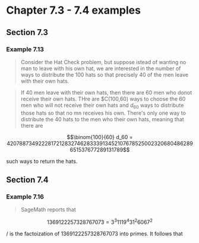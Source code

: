 # Chapter 7.3 - 7.4 examples

## Section 7.3

### Example 7.13

> Consider the Hat Check problem, but suppose istead of wanting no man to leave with his own hat, we are interested in the number of ways to distribute the $100$ hats so that precisely $40$ of the men leave with their own hats.

> If $40$ men leave with their own hats, then there are $60$ men who donot receive their own hats. THre are $C(100,60) ways to choose the $60$ men who will not receive their own hats and $d_{60}$ ways to distribute those hats so that no mn receives his own. There's only one way to distribute the $40$ hats to the men who  their own hats, meaning that there are

$$\binom{100}{60} d_60 = 420788734922281721283274628333913452107678525002320680486289651537677289131789$$

such ways to return the hats.

## Section 7.4

### Example 7.16

> SageMath reports that

$$1369122257328767073 = 3^3 11 19^4 31^2 6067^2$$

/ is the factoization of $1369122257328767073$ into primes. It follows that
